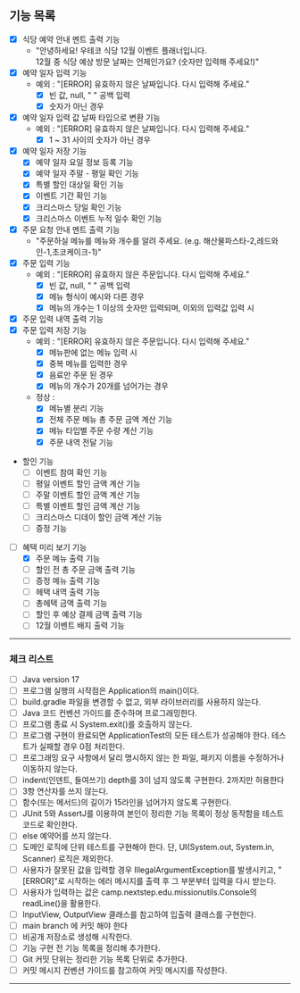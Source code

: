 ## 기능 목록

- [x] 식당 예약 안내 멘트 출력 기능
    - "안녕하세요! 우테코 식당 12월 이벤트 플래너입니다.<br>12월 중 식당 예상 방문 날짜는 언제인가요? (숫자만 입력해 주세요!)"
- [x] 예약 일자 입력 기능
    - 예외 : "[ERROR] 유효하지 않은 날짜입니다. 다시 입력해 주세요."
        - [x] 빈 값, null, " " 공백 입력
        - [x] 숫자가 아닌 경우
- [x] 예약 일자 입력 값 날짜 타입으로 변환 기능
    - 예외 : "[ERROR] 유효하지 않은 날짜입니다. 다시 입력해 주세요."
        - [x] 1 ~ 31 사이의 숫자가 아닌 경우
- [x] 예약 일자 저장 기능
    - [x] 예약 일자 요일 정보 등록 기능
    - [x] 예약 일자 주말 - 평일 확인 기능
    - [x] 특별 할인 대상일 확인 기능
    - [x] 이벤트 기간 확인 기능
    - [x] 크리스마스 당일 확인 기능
    - [x] 크리스마스 이벤트 누적 일수 확인 기능
- [x] 주문 요청 안내 멘트 출력 기능
    - "주문하실 메뉴를 메뉴와 개수를 알려 주세요. (e.g. 해산물파스타-2,레드와인-1,초코케이크-1)"
- [x] 주문 입력 기능
    - 예외 : "[ERROR] 유효하지 않은 주문입니다. 다시 입력해 주세요."
        - [x] 빈 값, null, " " 공백 입력
        - [x] 메뉴 형식이 예시와 다른 경우
        - [x] 메뉴의 개수는 1 이상의 숫자만 입력되며, 이외의 입력값 입력 시
- [x] 주문 입력 내역 출력 기능
- [x] 주문 입력 저장 기능
    - 예외 : "[ERROR] 유효하지 않은 주문입니다. 다시 입력해 주세요."
        - [x] 메뉴판에 없는 메뉴 입력 시
        - [x] 중복 메뉴를 입력한 경우
        - [x] 음료만 주문 된 경우
        - [x] 메뉴의 개수가 20개를 넘어가는 경우
    - 정상 :
        - [x] 메뉴별 분리 기능
        - [x] 전체 주문 메뉴 총 주문 금액 계산 기능
        - [x] 메뉴 타입별 주문 수량 계산 기능
        - [x] 주문 내역 전달 기능
- 할인 기능
    - [ ] 이벤트 참여 확인 기능
    - [ ] 평일 이벤트 할인 금액 계산 기능
    - [ ] 주말 이벤트 할인 금액 계산 기능
    - [ ] 특별 이벤트 할인 금액 계산 기능
    - [ ] 크리스마스 디데이 할인 금액 계산 기능
    - [ ] 증정 기능

- [ ] 혜택 미리 보기 기능
    - [x] 주문 메뉴 출력 기능
    - [ ] 할인 전 총 주문 금액 출력 기능
    - [ ] 증정 메뉴 출력 기능
    - [ ] 헤택 내역 출력 기능
    - [ ] 총헤택 금액 출력 기능
    - [ ] 할인 후 예상 결제 금액 출력 기능
    - [ ] 12월 이벤트 배지 출력 기능

---

### 체크 리스트

- [ ] Java version 17
- [ ] 프로그램 실행의 시작점은 Application의 main()이다.
- [ ] build.gradle 파일을 변경할 수 없고, 외부 라이브러리를 사용하지 않는다.
- [ ] Java 코드 컨벤션 가이드를 준수하며 프로그래밍한다.
- [ ] 프로그램 종료 시 System.exit()를 호출하지 않는다.
- [ ] 프로그램 구현이 완료되면 ApplicationTest의 모든 테스트가 성공해야 한다. 테스트가 실패할 경우 0점 처리한다.
- [ ] 프로그래밍 요구 사항에서 달리 명시하지 않는 한 파일, 패키지 이름을 수정하거나 이동하지 않는다.
- [ ] indent(인덴트, 들여쓰기) depth를 3이 넘지 않도록 구현한다. 2까지만 허용한다
- [ ] 3항 연산자를 쓰지 않는다.
- [ ] 함수(또는 메서드)의 길이가 15라인을 넘어가지 않도록 구현한다.
- [ ] JUnit 5와 AssertJ를 이용하여 본인이 정리한 기능 목록이 정상 동작함을 테스트 코드로 확인한다.
- [ ] else 예약어를 쓰지 않는다.
- [ ] 도메인 로직에 단위 테스트를 구현해야 한다. 단, UI(System.out, System.in, Scanner) 로직은 제외한다.
- [ ] 사용자가 잘못된 값을 입력할 경우 IllegalArgumentException를 발생시키고, "[ERROR]"로 시작하는 에러 메시지를 출력 후 그 부분부터 입력을 다시 받는다.
- [ ] 사용자가 입력하는 값은 camp.nextstep.edu.missionutils.Console의 readLine()을 활용한다.
- [ ] InputView, OutputView 클래스를 참고하여 입출력 클래스를 구현한다.
- [ ] main branch 에 커밋 해야 한다
- [ ] 비공개 저장소로 생성해 시작한다.
- [ ] 기능 구현 전 기능 목록을 정리해 추가한다.
- [ ] Git 커밋 단위는 정리한 기능 목록 단위로 추가한다.
- [ ] 커밋 메시지 컨벤션 가이드를 참고하여 커밋 메시지를 작성한다.

--- 
